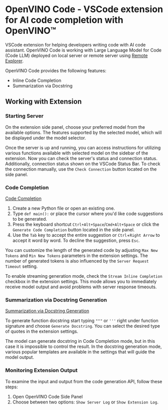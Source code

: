 # OpenVINO Code - VSCode extension for AI code completion with OpenVINO™

VSCode extension for helping developers writing code with AI code assistant.
OpenVINO Code is working with Large Language Model for Code (Code LLM) deployed on local server
or remote server using [Remote Explorer](https://marketplace.visualstudio.com/items?itemName=ms-vscode.remote-explorer).

OpenVINO Code provides the following features:

- Inline Code Completion
- Summarization via Docstring

## Working with Extension

### Starting Server

On the extension side panel, choose your preferred model from the available options. 
The features supported by the selected model, which will be displayed under the model selector.

Once the server is up and running, you can access instructions for utilizing various functions available with selected model on the sidebar of the extension.
Now you can check the server's status and connection status. 
Additionally, connection status shown on the VSCode Status Bar.
To check the connection manually, use the `Check Connection` button located on the side panel. 

### Code Completion

[Code Completion](https://github.com/openvinotoolkit/openvino_contrib/assets/51917466/515c38c9-6a16-4884-9c84-8f096be1fd27)

1. Create a new Python file or open an existing one.
1. Type `def main():` or place the cursor where you'd like code suggestions to be generated.
1. Press the keyboard shortcut `Ctrl+Alt+Space`/`Cmd+Alt+Space` or click the `Generate Code Completion` button located in the side panel.
1. Use the `Tab` key to accept the entire suggestion or `Ctrl`+`Right Arrow` to accept it word by word. To decline the suggestion, press `Esc`.

You can customize the length of the generated code by adjusting `Max New Tokens` and `Min New Tokens` parameters in the extension settings. 
The number of generated tokens is also influenced by the `Server Request Timeout` setting.

To enable streaming generation mode, check the `Stream Inline Completion` checkbox in the extension settings.
This mode allows you to immediately receive model output and avoid problems with server response timeouts.

### Summarization via Docstring Generation

[Summarization via Docstring Generation](https://github.com/openvinotoolkit/openvino_contrib/assets/51917466/f56d2bef-a6be-407c-ae58-f8915db51c74)

To generate function docstring start typing `"""` or `'''` right under function signature and choose `Generate Docstring`.
You can select the desired type of quotes in the extension settings.

The model can generate docstring in Code Completion mode, but in this case it is impossible to control the result. 
In the docstring generation mode, various popular templates are available in the settings that will guide the model output.

### Monitoring Extension Output

To examine the input and output from the code generation API, follow these steps:

1. Open OpenVINO Code Side Panel
1. Choose between two options: `Show Server Log` or `Show Extension Log`.

